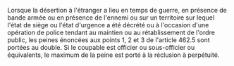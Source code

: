 Lorsque la désertion à l'étranger a lieu en temps de guerre, en présence de bande armée ou en présence de l'ennemi ou sur un territoire sur lequel l'état de siège ou l'état d'urgence a été décrété ou à l'occasion d'une opération de police tendant au maintien ou au rétablissement de l'ordre public, les peines énoncées aux points 1, 2 et 3 de l'article 462.5 sont portées au double.
Si le coupable est officier ou sous-officier ou équivalents, le maximum de la peine est porté à la réclusion à perpétuité.
